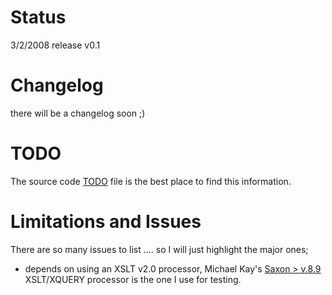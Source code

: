 # Status #

3/2/2008 release v0.1


# Changelog #


there will be a changelog soon ;)

# TODO #

The source code [TODO](http://debugxslt.googlecode.com/svn/trunk/TODO) file is the best place to find this information.


# Limitations and Issues #

There are so many issues to list .... so I will just highlight the major ones;

  * depends on using an XSLT v2.0 processor,  Michael Kay's [Saxon > v.8.9 ](http://www.saxonica.com)  XSLT/XQUERY processor is the one I use for testing.

